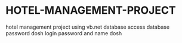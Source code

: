 # HOTEL-MANAGEMENT-PROJECT
hotel management project using vb.net database access
database password dosh
login password and name dosh
